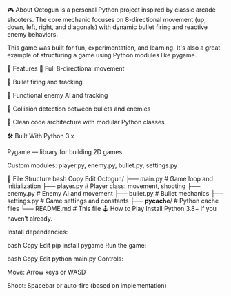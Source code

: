 🎮 About
Octogun is a personal Python project inspired by classic arcade shooters. The core mechanic focuses on 8-directional movement (up, down, left, right, and diagonals) with dynamic bullet firing and reactive enemy behaviors.

This game was built for fun, experimentation, and learning. It's also a great example of structuring a game using Python modules like pygame.

🚀 Features
🔁 Full 8-directional movement

🔫 Bullet firing and tracking

👾 Functional enemy AI and tracking

🎯 Collision detection between bullets and enemies

🧠 Clean code architecture with modular Python classes

🛠️ Built With
Python 3.x

Pygame — library for building 2D games

Custom modules: player.py, enemy.py, bullet.py, settings.py

📁 File Structure
bash
Copy
Edit
Octogun/
├── main.py           # Game loop and initialization
├── player.py         # Player class: movement, shooting
├── enemy.py          # Enemy AI and movement
├── bullet.py         # Bullet mechanics
├── settings.py       # Game settings and constants
├── __pycache__/      # Python cache files
└── README.md         # This file
🕹️ How to Play
Install Python 3.8+ if you haven’t already.

Install dependencies:

bash
Copy
Edit
pip install pygame
Run the game:

bash
Copy
Edit
python main.py
Controls:

Move: Arrow keys or WASD

Shoot: Spacebar or auto-fire (based on implementation)
